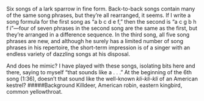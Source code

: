 Six songs of a lark sparrow in fine form. Back-to-back songs contain many of the same song phrases, but they’re all rearranged, it seems. If I write a song formula for the first song as “a b c d e f,” then the second is “a c g b h f i”—four of seven phrases in the second song are the same as the first, but they’re arranged in a difference sequence. In the third song, all five song phrases are new, and although he surely has a limited number of song phrases in his repertoire, the short-term impression is of a singer with an endless variety of dazzling songs at his disposal.

And does he mimic? I have played with these songs, isolating bits here and there, saying to myself “that sounds like a . . .” At  the beginning of the 6th song (1:36), doesn’t that sound like the well-known _kli-kli-kli_ of an American kestrel? 
#####Background
Killdeer, American robin, eastern kingbird, common yellowthroat. 
